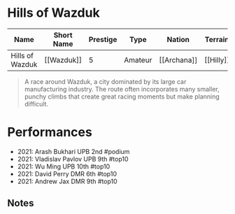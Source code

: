 # Hills of Wazduk

| Name | Short Name | Prestige | Type | Nation | Terrain | Length |
|-----|------|------|-----|----|-----|-----|
| Hills of Wazduk | [[Wazduk]] | 5 | Amateur | [[Archana]] | [[Hilly]] |

> A race around Wazduk, a city dominated by its large car manufacturing industry. The route often incorporates many smaller, punchy climbs that create great racing moments but make planning difficult.

# Performances

* 2021: Arash Bukhari UPB 2nd #podium 
* 2021: Vladislav Pavlov UPB 9th #top10 
* 2021: Wu Ming UPB 10th #top10 
* 2021: David Perry DMR 6th #top10
* 2021: Andrew Jax DMR 9th #top10

## Notes



